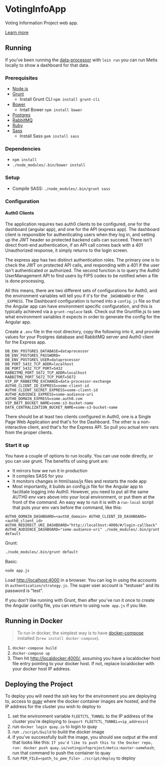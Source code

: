 VotingInfoApp
=============

Voting Information Project web app.

[Learn more](https://votinginfoproject.org/)

## Running

If you've been running the [data-processor][data-processor] with `lein run`
you can run Metis locally to show a dashboard for that data.

### Prerequisites

* [Node.js][node]
* [Grunt][grunt]
    * Install Grunt CLI `npm install grunt-cli`
* [Bower][bower]
    * Intall Bower `npm install bower`
* [Postgres][postgres]
* [RabbitMQ][rabbitmq]
* [Ruby][ruby]
* [Sass][sass]
    * Install Sass `gem install sass`

### Dependencies

* `npm install`
* `./node_modules/.bin/bower install`

### Setup

* Compile SASS: `./node_modules/.bin/grunt sass`

### Configuration

#### Auth0 Clients

The application requires two auth0 clients to be configured, one for the dashboard (angular app),
and one for the API (express app). The dashboard client is responsible for authenticating
users when they log in, and setting up the JWT header so protected backend calls can
succeed. There isn't direct front-end authentication, if an API call comes back with a
401 Unauthorized response, it simply returns to the login screen.

The express app has two distinct authentication roles. The primary one is to check
the JWT on protected API calls, and responding with a 401 if the user isn't
authenticated or authorized. The second function is to query the Auth0 UserManagement
API to find users by FIPS codes to be notified when a file is done processing.

All this means, there are two different sets of configurations for Auth0, and the
environment variables will tell you if it's for the `_DASHBOARD` or the `_EXPRESS`.
The Dashboard configuration is turned into a `config.js` file so that the Angular app
can have environment specific configuration, and this is typically achieved via
a `grunt-replace` task. Check out the Gruntfile.js to see what environment variables
it expects in order to generate the config for the Angular app.

Create a `.env` file in the root directory, copy the following into
it, and provide values for your Postgres database and RabbitMQ server and
Auth0 client for the Express app.

```
DB_ENV_POSTGRES_DATABASE=dataprocessor
DB_ENV_POSTGRES_PASSWORD=
DB_ENV_POSTGRES_USER=dataprocessor
DB_PORT_5432_TCP_ADDR=localhost
DB_PORT_5432_TCP_PORT=5432
RABBITMQ_PORT_5672_TCP_ADDR=localhost
RABBITMQ_PORT_5672_TCP_PORT=5672
VIP_DP_RABBITMQ_EXCHANGE=data-processor-exchange
AUTH0_CLIENT_ID_EXPRESS=some-client-id
AUTH0_CLIENT_SECRET_EXPRESS=some-client-id
AUTH0_AUDIENCE_EXPRESS=some-audience-uri
AUTH0_DOMAIN_EXPRESS=some.auth0.com
VIP_BATT_BUCKET_NAME=some-s3-bucket-name
DATA_CENTRALIZATION_BUCKET_NAME=some-s3-bucket-name
```

There should be at least two clients configured in Auth0, one is a Single Page Web Application
and that's for the Dashboard. The other is a non-interactive client, and that's for
the Express API. So pull you actual env vars from the proper clients.

### Start it up

You have a couple of options to run locally. You can use node directly, or you can use grunt. The benefits of using grunt are:
* It mirrors how we run it in production
* It compiles SASS for you
* It monitors changes in html/sass/js files and restarts the node app
* Most importantly, it builds an config.js file for the Angular app to facilitate logging into Auth0. However, you need to put all the same AUTH0 env vars above into your local environment, or put them at the front of the command. An easy way to run it is with a `run-local` script that puts your env vars before the command, like this:
```
AUTH0_DOMAIN_DASHBOARD=<auth0_domain> AUTH0_CLIENT_ID_DASHBOARD=<auth0_client_id>  AUTH0_REDIRECT_URI_DASHBOARD="http://localhost:4000/#/login-callback"
AUTH0_AUDIENCE_DASHBOARD="some-audience-uri" ./node_modules/.bin/grunt default
```

Grunt:
```sh
./node_modules/.bin/grunt default
```

Basic:
```sh
node app.js
```

Load [http://localhost:4000](http://localhost:4000) in a browser. You
can log in using the accounts in `authentication/strategy.js`. The
super user account is "testuser" and its password is "test".

If you don't like running with Grunt, then after you've run it once to create
the Angular config file, you can return to using `node app.js` if you like.

## Running in Docker

> To run in docker, the simplest way is to have [docker-compose](https://docs.docker.com/compose/)
> installed (`brew install docker-compose`).

1. `docker-compose build`
1. `docker-compose up`
1. Then hit [http://localdocker:4000/](http://localdocker:4000/), assuming you have a localdocker host file entry pointing to your docker host. If not, replace localdocker with your docker host IP address.

## Deploying the Project

To deploy you will need the ssh key for the environment you are deploying to, access to [quay](https://quay.io/) where the docker container images are hosted, and the IP address for the cluster you wish to deploy to

1. set the environment variable `FLEETCTL_TUNNEL` to the IP address of the cluster you're deploying to (`export FLEETCTL_TUNNEL=<ip_address>`)
1. run `docker login quay.io` to login to quay
2. run `./script/build` to build the docker image
2. if you've successfully built the image, you should see output at the end that looks like this: `If you'd like to push this to the Docker repo, run: docker push quay.io/votinginfoproject/metis:master-somehash`; run that command to push the container to quay
3. run `PEM_FILE=<path_to_pem_file> ./script/deploy` to deploy

[data-processor]: https://github.com/votinginfoproject/data-processor
[node]: http://nodejs.org
[grunt]: http://gruntjs.com
[bower]: http://bower.io
[postgres]: http://www.postgresql.org/
[rabbitmq]: http://www.rabbitmq.com/
[ruby]: https://www.ruby-lang.org
[sass]: http://sass-lang.com
